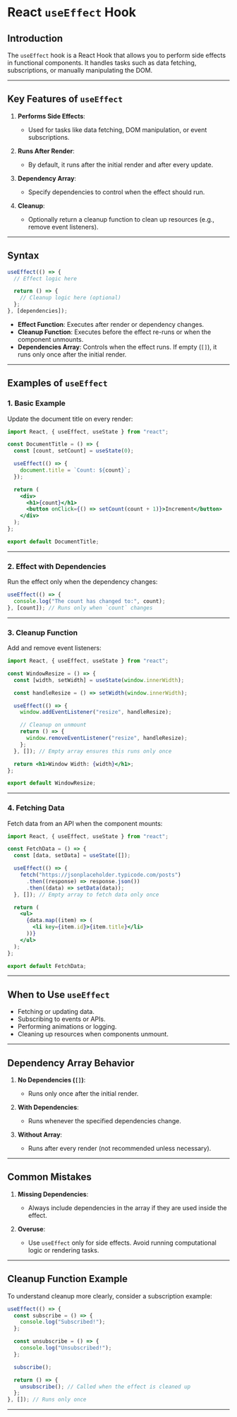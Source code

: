 
# React `useEffect` Hook

## Introduction
The `useEffect` hook is a React Hook that allows you to perform side effects in functional components. It handles tasks such as data fetching, subscriptions, or manually manipulating the DOM.

---

## Key Features of `useEffect`

1. **Performs Side Effects**:
   - Used for tasks like data fetching, DOM manipulation, or event subscriptions.

2. **Runs After Render**:
   - By default, it runs after the initial render and after every update.

3. **Dependency Array**:
   - Specify dependencies to control when the effect should run.

4. **Cleanup**:
   - Optionally return a cleanup function to clean up resources (e.g., remove event listeners).

---

## Syntax

```jsx
useEffect(() => {
  // Effect logic here

  return () => {
    // Cleanup logic here (optional)
  };
}, [dependencies]);
```

- **Effect Function**: Executes after render or dependency changes.
- **Cleanup Function**: Executes before the effect re-runs or when the component unmounts.
- **Dependencies Array**: Controls when the effect runs. If empty (`[]`), it runs only once after the initial render.

---

## Examples of `useEffect`

### 1. Basic Example
Update the document title on every render:

```jsx
import React, { useEffect, useState } from "react";

const DocumentTitle = () => {
  const [count, setCount] = useState(0);

  useEffect(() => {
    document.title = `Count: ${count}`;
  });

  return (
    <div>
      <h1>{count}</h1>
      <button onClick={() => setCount(count + 1)}>Increment</button>
    </div>
  );
};

export default DocumentTitle;
```

---

### 2. Effect with Dependencies
Run the effect only when the dependency changes:

```jsx
useEffect(() => {
  console.log("The count has changed to:", count);
}, [count]); // Runs only when `count` changes
```

---

### 3. Cleanup Function
Add and remove event listeners:

```jsx
import React, { useEffect, useState } from "react";

const WindowResize = () => {
  const [width, setWidth] = useState(window.innerWidth);

  const handleResize = () => setWidth(window.innerWidth);

  useEffect(() => {
    window.addEventListener("resize", handleResize);

    // Cleanup on unmount
    return () => {
      window.removeEventListener("resize", handleResize);
    };
  }, []); // Empty array ensures this runs only once

  return <h1>Window Width: {width}</h1>;
};

export default WindowResize;
```

---

### 4. Fetching Data
Fetch data from an API when the component mounts:

```jsx
import React, { useEffect, useState } from "react";

const FetchData = () => {
  const [data, setData] = useState([]);

  useEffect(() => {
    fetch("https://jsonplaceholder.typicode.com/posts")
      .then((response) => response.json())
      .then((data) => setData(data));
  }, []); // Empty array to fetch data only once

  return (
    <ul>
      {data.map((item) => (
        <li key={item.id}>{item.title}</li>
      ))}
    </ul>
  );
};

export default FetchData;
```

---

## When to Use `useEffect`

- Fetching or updating data.
- Subscribing to events or APIs.
- Performing animations or logging.
- Cleaning up resources when components unmount.

---

## Dependency Array Behavior

1. **No Dependencies (`[]`)**:
   - Runs only once after the initial render.

2. **With Dependencies**:
   - Runs whenever the specified dependencies change.

3. **Without Array**:
   - Runs after every render (not recommended unless necessary).

---

## Common Mistakes

1. **Missing Dependencies**:
   - Always include dependencies in the array if they are used inside the effect.

2. **Overuse**:
   - Use `useEffect` only for side effects. Avoid running computational logic or rendering tasks.

---

## Cleanup Function Example

To understand cleanup more clearly, consider a subscription example:

```jsx
useEffect(() => {
  const subscribe = () => {
    console.log("Subscribed!");
  };

  const unsubscribe = () => {
    console.log("Unsubscribed!");
  };

  subscribe();

  return () => {
    unsubscribe(); // Called when the effect is cleaned up
  };
}, []); // Runs only once
```

---